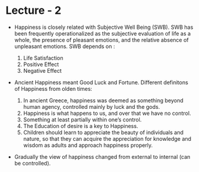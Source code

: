 # Lecture - 2 

- Happiness is closely related with Subjective Well Being (SWB). SWB has been frequently operationalized as the subjective evaluation of life as a whole, the presence of pleasant emotions, and the relative absence of unpleasant emotions. SWB depends on : 
    1. Life Satisfaction 
    2. Positive Effect 
    3. Negative Effect

- Ancient Happiness meant Good Luck and Fortune. Different definitons of Happiness from olden times: 
    1. In ancient Greece, happiness was deemed as something beyond human agency, controlled mainly by luck and the gods.
    2. Happiness is what happens to us, and over that we have
    no control. 
    3. Something at least partially within one’s control. 
    4. The Education of desire is a key to Happiness. 
    5. Children should learn to appreciate the beauty of individuals and nature, so that they can acquire the appreciation for knowledge and wisdom as adults and approach happiness properly.

- Gradually the view of happiness changed from external to internal (can be controlled).